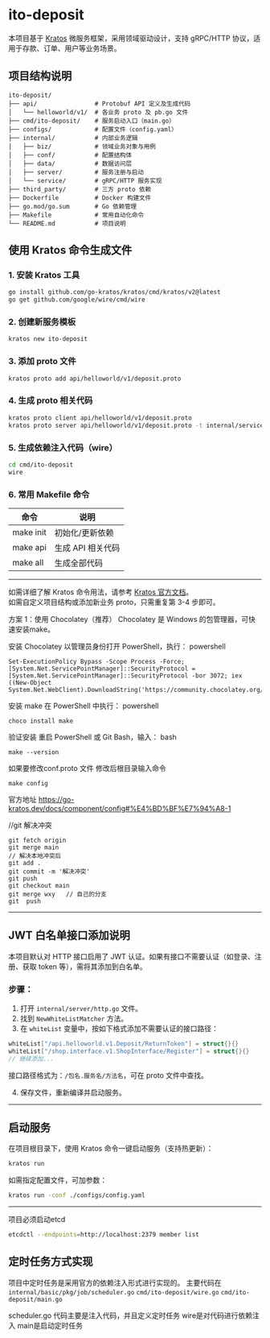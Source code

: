 # ito-deposit

本项目基于 [Kratos](https://go-kratos.dev/) 微服务框架，采用领域驱动设计，支持 gRPC/HTTP 协议，适用于存款、订单、用户等业务场景。

## 项目结构说明

```
ito-deposit/
├── api/                # Protobuf API 定义及生成代码
│   └── helloworld/v1/  # 各业务 proto 及 pb.go 文件
├── cmd/ito-deposit/    # 服务启动入口（main.go）
├── configs/            # 配置文件（config.yaml）
├── internal/           # 内部业务逻辑
│   ├── biz/            # 领域业务对象与用例
│   ├── conf/           # 配置结构体
│   ├── data/           # 数据访问层
│   ├── server/         # 服务注册与启动
│   └── service/        # gRPC/HTTP 服务实现
├── third_party/        # 三方 proto 依赖
├── Dockerfile          # Docker 构建文件
├── go.mod/go.sum       # Go 依赖管理
├── Makefile            # 常用自动化命令
└── README.md           # 项目说明
```

## 使用 Kratos 命令生成文件

### 1. 安装 Kratos 工具

```bash
go install github.com/go-kratos/kratos/cmd/kratos/v2@latest
go get github.com/google/wire/cmd/wire
```

### 2. 创建新服务模板

```bash
kratos new ito-deposit
```

### 3. 添加 proto 文件

```bash
kratos proto add api/helloworld/v1/deposit.proto
```

### 4. 生成 proto 相关代码

```bash
kratos proto client api/helloworld/v1/deposit.proto
kratos proto server api/helloworld/v1/deposit.proto -t internal/service
```

### 5. 生成依赖注入代码（wire）

```bash
cd cmd/ito-deposit
wire
```

### 6. 常用 Makefile 命令

| 命令         | 说明                       |
| ------------ | -------------------------- |
| make init    | 初始化/更新依赖            |
| make api     | 生成 API 相关代码          |
| make all     | 生成全部代码               |

---

如需详细了解 Kratos 命令用法，请参考 [Kratos 官方文档](https://go-kratos.dev/docs/getting-started/)。  
如需自定义项目结构或添加新业务 proto，只需重复第 3-4 步即可。

方案 1：使用 Chocolatey（推荐）
Chocolatey 是 Windows 的包管理器，可快速安装make。

安装 Chocolatey
以管理员身份打开 PowerShell，执行：
powershell
```
Set-ExecutionPolicy Bypass -Scope Process -Force; [System.Net.ServicePointManager]::SecurityProtocol = [System.Net.ServicePointManager]::SecurityProtocol -bor 3072; iex ((New-Object System.Net.WebClient).DownloadString('https://community.chocolatey.org/install.ps1'))
```



安装 make
在 PowerShell 中执行：
powershell
```
choco install make
```



验证安装
重启 PowerShell 或 Git Bash，输入：
bash
```
make --version
```


如果要修改conf.proto 文件
修改后根目录输入命令 
```
make config
```

官方地址
https://go-kratos.dev/docs/component/config#%E4%BD%BF%E7%94%A8-1


//git 解决冲突
```
git fetch origin
git merge main
// 解决本地冲突后  
git add .
git commit -m '解决冲突'
git push
git checkout main
git merge wxy   // 自己的分支
git  push 

```

---

## JWT 白名单接口添加说明

本项目默认对 HTTP 接口启用了 JWT 认证。如果有接口不需要认证（如登录、注册、获取 token 等），需将其添加到白名单。

### 步骤：
1. 打开 `internal/server/http.go` 文件。
2. 找到 `NewWhiteListMatcher` 方法。
3. 在 `whiteList` 变量中，按如下格式添加不需要认证的接口路径：

```go
whiteList["/api.helloworld.v1.Deposit/ReturnToken"] = struct{}{}
whiteList["/shop.interface.v1.ShopInterface/Register"] = struct{}{}
// 继续添加...
```

接口路径格式为：`/包名.服务名/方法名`，可在 proto 文件中查找。

4. 保存文件，重新编译并启动服务。

---

## 启动服务

在项目根目录下，使用 Kratos 命令一键启动服务（支持热更新）：

```bash
kratos run
```

如需指定配置文件，可加参数：

```bash
kratos run -conf ./configs/config.yaml
```

---
项目必须启动etcd
```bash
etcdctl --endpoints=http://localhost:2379 member list
```

## 定时任务方式实现
项目中定时任务是采用官方的依赖注入形式进行实现的。
主要代码在  
`internal/basic/pkg/job/scheduler.go`
`cmd/ito-deposit/wire.go`
`cmd/ito-deposit/main.go`

scheduler.go 代码主要是注入代码，并且定义定时任务
wire是对代码进行依赖注入
main是启动定时任务